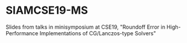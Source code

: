 # SIAMCSE19-MS
Slides from talks in minisymposium at CSE19, "Roundoff Error in High-Performance Implementations of CG/Lanczos-type Solvers"

